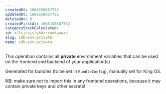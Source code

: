 ```yaml
---
createdAt: 1668158667752
updatedAt: 1668158667752
deletedAt: 0
createdFirstAt: 1668158667752
categoryStackCalculated: 
id: xllcjrujstgkbzrxnmkgowxo
slug: sdk-env-private
name: sdk-env-private
---
```


This operation contains all **private** environment variables that can be used on the frontend and backend of your application(s).

Generated for bundles (to be set in `BundleConfig`), manually set for King OS.

NB: make sure not to import this in any frontend operations, because it may contain private keys and other secrets!
